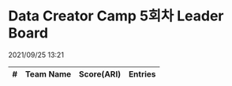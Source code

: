# Data Creator Camp 5회차 Leader Board
2021/09/25 13:21

|#|Team Name|Score(ARI)|Entries|  
|:---:|:---:|:---:|:---:|  
